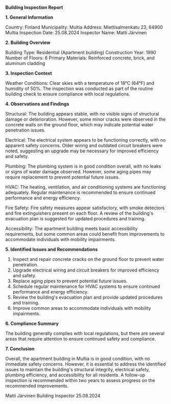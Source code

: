  **Building Inspection Report**

**1. General Information**

Country: Finland
Municipality: Multia
Address: Miettisalmenkatu 23, 64900 Multia
Inspection Date: 25.08.2024
Inspector Name: Matti Järvinen

**2. Building Overview**

Building Type: Residential (Apartment building)
Construction Year: 1990
Number of Floors: 6
Primary Materials: Reinforced concrete, brick, and aluminum cladding

**3. Inspection Context**

Weather Conditions: Clear skies with a temperature of 18°C (64°F) and humidity of 50%. The inspection was conducted as part of the routine building check to ensure compliance with local regulations.

**4. Observations and Findings**

Structural: The building appears stable, with no visible signs of structural damage or deterioration. However, some minor cracks were observed in the concrete walls on the ground floor, which may indicate potential water penetration issues.

Electrical: The electrical system appears to be functioning correctly, with no apparent safety concerns. Older wiring and outdated circuit breakers were noted, suggesting an upgrade may be necessary for improved efficiency and safety.

Plumbing: The plumbing system is in good condition overall, with no leaks or signs of water damage observed. However, some aging pipes may require replacement to prevent potential future issues.

HVAC: The heating, ventilation, and air conditioning systems are functioning adequately. Regular maintenance is recommended to ensure continued performance and energy efficiency.

Fire Safety: Fire safety measures appear satisfactory, with smoke detectors and fire extinguishers present on each floor. A review of the building's evacuation plan is suggested for updated procedures and training.

Accessibility: The apartment building meets basic accessibility requirements, but some common areas could benefit from improvements to accommodate individuals with mobility impairments.

**5. Identified Issues and Recommendations**

1. Inspect and repair concrete cracks on the ground floor to prevent water penetration.
2. Upgrade electrical wiring and circuit breakers for improved efficiency and safety.
3. Replace aging pipes to prevent potential future issues.
4. Schedule regular maintenance for HVAC systems to ensure continued performance and energy efficiency.
5. Review the building's evacuation plan and provide updated procedures and training.
6. Improve common areas to accommodate individuals with mobility impairments.

**6. Compliance Summary**

The building generally complies with local regulations, but there are several areas that require attention to ensure continued safety and compliance.

**7. Conclusion**

Overall, the apartment building in Multia is in good condition, with no immediate safety concerns. However, it is essential to address the identified issues to maintain the building's structural integrity, electrical safety, plumbing efficiency, and accessibility for all residents. A follow-up inspection is recommended within two years to assess progress on the recommended improvements.

Matti Järvinen
Building Inspector
25.08.2024